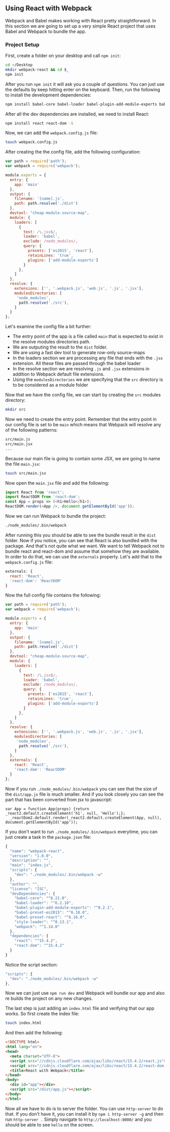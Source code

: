 ## Using React with Webpack

Webpack and Babel makes working with React pretty straightforward. In this section we are going to set up a very simple React project that uses Babel and Webpack to bundle the app.

### Project Setup

First, create a folder on your desktop and call `npm init`:

```bash
cd ~/Desktop
mkdir webpack-react && cd $_
npm init
```

After you run `npm init` it will ask you a couple of questions. You can just use the defaults by keep hitting enter on the keyboard. Then, run the following to install the development dependencies:

```bash
npm install babel-core babel-loader babel-plugin-add-module-exports babel-preset-es2015 style-loader babel-preset-react webpack -D
```

After all the dev dependencies are installed, we need to install React:

```bash
npm install react react-dom -S
```

Now, we can add the `webpack.config.js` file:

```bash
touch webpack.config.js
```

After creating the the config file, add the following configuration:

```javascript
var path = require('path');
var webpack = require('webpack');

module.exports = {
  entry: {
    app: 'main'
  },
  output: {
    filename: '[name].js',
    path: path.resolve('./dist')
  },
  devtool: "cheap-module-source-map",
  module: {
    loaders: [
      {
        test: /\.jsx$/,
        loader: 'babel',
        exclude: /node_modules/,
        query: {
          presets: ['es2015', 'react'],
          retainLines: 'true',
          plugins: ['add-module-exports']
        }
      },
    ]
  },
  resolve: {
    extensions: ['', '.webpack.js', 'web.js', '.js', '.jsx'],
    modulesDirectories: [
     'node_modules',
      path.resolve('./src'),
    ]
  }
};
```
Let's examine the config file a bit further:

- The entry point of the app is a file called `main` that is expected to exist in the resolve modules directories path.
- We are outputing the result to the `dist` folder.
- We are using a fast dev tool to generate row-only source-maps
- In the loaders section we are processing any file that ends with the `.jsx` extension. All these files are passed through the babel loader
- In the resolve section we are resolving `.js` and `.jsx` extensions in addition to Webpack default file extensions.
- Using the `modulesDirectories` we are specifying that the `src` directory is to be considered as a module folder

Now that we have the config file, we can start by creating the `src` modules directory:

```bash
mkdir src
```

Now we need to create the entry point. Remember that the entry point in our config file is set to be `main` which means that Webpack will resolve any of the following patterns:

```bash
src/main.js
src/main.jsx
...
```

Because our main file is going to contain some JSX, we are going to name the file `main.jsx`:

```bash
touch src/main.jsx
```

Now open the `main.jsx` file and add the following:

```javascript
import React from 'react';
import ReactDOM from 'react-dom';
const App = props => (<h1>Hello</h1>);
ReactDOM.render(<App />, document.getElementById('app'));
```

Now we can run Webpack to bundle the project:

```bash
./node_modules/.bin/webpack
```

After running this you should be able to see the bundle result in the `dist` folder. Now if you notice, you can see that React is also bundled with the package. And that's not quite what we want. We want to tell Webpack not to bundle react and react-dom and assume that somehow they are available. In order to do that, we can use the `externals` property. Let's add that to the `webpack.config.js` file:

```javascript
externals: {
  react: 'React',
  'react-dom': 'ReactDOM'
}
```

Now the full config file contains the following:

```javascript
var path = require('path');
var webpack = require('webpack');

module.exports = {
  entry: {
    app: 'main'
  },
  output: {
    filename: '[name].js',
    path: path.resolve('./dist')
  },
  devtool: "cheap-module-source-map",
  module: {
    loaders: [
      {
        test: /\.jsx$/,
        loader: 'babel',
        exclude: /node_modules/,
        query: {
          presets: ['es2015', 'react'],
          retainLines: 'true',
          plugins: ['add-module-exports']
        }
      },
    ]
  },
  resolve: {
    extensions: ['', '.webpack.js', 'web.js', '.js', '.jsx'],
    modulesDirectories: [
     'node_modules',
      path.resolve('./src'),
    ]
  },
  externals: {
    react: 'React',
    'react-dom': 'ReactDOM'
  }
};
```

Now if you run `./node_modules/.bin/webpack` you can see that the size of the `dist/app.js` file is much smaller. And if you look closely you can see the part that has been converted from jsx to javascript:


```
var App = function App(props) {return _react2.default.createElement('h1', null, 'Hello');};
  _reactDom2.default.render(_react2.default.createElement(App, null), document.getElementById('app'));
```

If you don't want to run `./node_modules/.bin/webpack` everytime, you can just create a task in the `package.json` file:

```javascript
{
  "name": "webpack-react",
  "version": "1.0.0",
  "description": "",
  "main": "index.js",
  "scripts": {
    "dev": "./node_modules/.bin/webpack -w"
  },
  "author": "",
  "license": "ISC",
  "devDependencies": {
    "babel-core": "^6.21.0",
    "babel-loader": "^6.2.10",
    "babel-plugin-add-module-exports": "^0.2.1",
    "babel-preset-es2015": "^6.18.0",
    "babel-preset-react": "^6.16.0",
    "style-loader": "^0.13.1",
    "webpack": "^1.14.0"
  },
  "dependencies": {
    "react": "^15.4.2",
    "react-dom": "^15.4.2"
  }
}
```

Notice the script section:

```javascript
"scripts": {
  "dev": "./node_modules/.bin/webpack -w"
},
```

Now we can just use `npm run dev` and Webpack will bundle our app and also re builds the project on any new changes.

The last step is just adding an `index.html` file and verifying that our app works. So first create the index file:

```bash
touch index.html
```

And then add the following:

```html
<!DOCTYPE html>
<html lang="en">
<head>
  <meta charset="UTF-8">
  <script src="//cdnjs.cloudflare.com/ajax/libs/react/15.4.2/react.js"></script>
  <script src="//cdnjs.cloudflare.com/ajax/libs/react/15.4.2/react-dom.js"></script>
  <title>React with Webpack</title>
</head>
<body>
  <div id="app"></div>
  <script src="/dist/app.js"></script>
</body>
</html>
```

Now all we have to do is to server the folder. You can use `http-server` to do that. If you don't have it, you can install it by `npm i http-server -g` and then run `http-server .` Simply navigate to `http://localhost:8080/` and you should be able to see `hello` on the screen.



